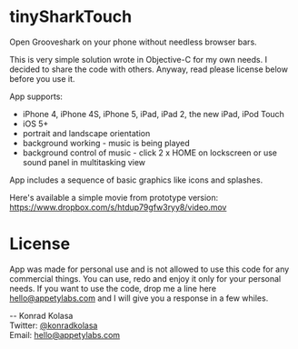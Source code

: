 tinySharkTouch
==============

Open Grooveshark on your phone without needless browser bars.

This is very simple solution wrote in Objective-C for my own needs. I decided to share the code with others.
Anyway, read please license below before you use it.

App supports:
- iPhone 4, iPhone 4S, iPhone 5, iPad, iPad 2, the new iPad, iPod Touch
- iOS 5+
- portrait and landscape orientation
- background working - music is being played
- background control of music - click 2 x HOME on lockscreen or use sound panel in multitasking view

App includes a sequence of basic graphics like icons and splashes.

Here's available a simple movie from prototype version:
https://www.dropbox.com/s/htdup79gfw3ryy8/video.mov



License
==============

App was made for personal use and is not allowed to use this code for any commercial things.
You can use, redo and enjoy it only for your personal needs.
If you want to use the code, drop me a line here hello@appetylabs.com and I will give you a response in a few whiles.


-- Konrad Kolasa  <br>
Twitter: [@konradkolasa](http://twitter.com/konradkolasa) <br>
Email: hello@appetylabs.com
